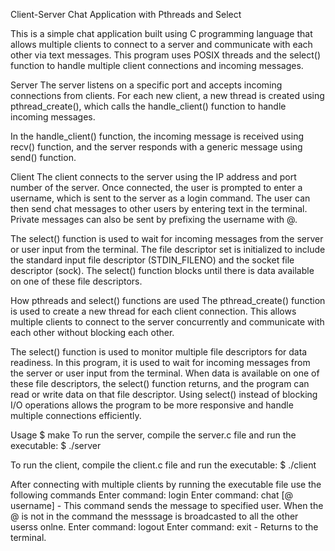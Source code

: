 Client-Server Chat Application with Pthreads and Select

This is a simple chat application built using C programming language that allows multiple clients to connect to a server and communicate with each other via text messages. This program uses POSIX threads and the select() function to handle multiple client connections and incoming messages.

Server
The server listens on a specific port and accepts incoming connections from clients. For each new client, a new thread is created using pthread_create(), which calls the handle_client() function to handle incoming messages.

In the handle_client() function, the incoming message is received using recv() function, and the server responds with a generic message using send() function.

Client
The client connects to the server using the IP address and port number of the server. Once connected, the user is prompted to enter a username, which is sent to the server as a login command. The user can then send chat messages to other users by entering text in the terminal. Private messages can also be sent by prefixing the username with @.

The select() function is used to wait for incoming messages from the server or user input from the terminal. The file descriptor set is initialized to include the standard input file descriptor (STDIN_FILENO) and the socket file descriptor (sock). The select() function blocks until there is data available on one of these file descriptors.

How pthreads and select() functions are used
The pthread_create() function is used to create a new thread for each client connection. This allows multiple clients to connect to the server concurrently and communicate with each other without blocking each other.

The select() function is used to monitor multiple file descriptors for data readiness. In this program, it is used to wait for incoming messages from the server or user input from the terminal. When data is available on one of these file descriptors, the select() function returns, and the program can read or write data on that file descriptor. Using select() instead of blocking I/O operations allows the program to be more responsive and handle multiple connections efficiently.

Usage
$ make 
To run the server, compile the server.c file and run the executable:
$ ./server

To run the client, compile the client.c file and run the executable:
$ ./client

After connecting with multiple clients by running the executable file
use the following commands 
Enter command: login <username>
Enter command: chat [@ username] <message>   -  This command sends the message to specified user. When the @ is not in the command the messsage is
                                                broadcasted to all the other userss onlne.
Enter command: logout
Enter command: exit                          -  Returns to the terminal.

